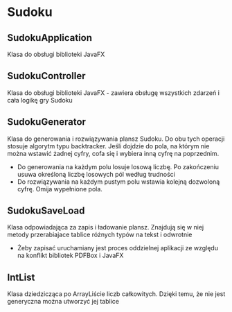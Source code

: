 # Sudoku

## SudokuApplication

Klasa do obsługi biblioteki JavaFX

## SudokuController

Klasa do obsługi biblioteki JavaFX - zawiera obsługę wszystkich zdarzeń i cała logikę gry Sudoku

## SudokuGenerator

Klasa do generowania i rozwiązywania plansz Sudoku. Do obu tych operacji stosuje algorytm typu backtracker. Jeśli dojdzie do pola, na którym nie można wstawić żadnej cyfry, cofa się i wybiera inną cyfrę na poprzednim.
* Do generowania na każdym polu losuje losową liczbę. Po zakończeniu usuwa określoną liczbę losowych pól według trudności
* Do rozwiązywania na każdym pustym polu wstawia kolejną dozwoloną cyfrę. Omija wypełnione pola.

## SudokuSaveLoad

Klasa odpowiadająca za zapis i ładowanie plansz. Znajdują się w niej metody przerabiajace tablice różnych typów na tekst i odwrotnie
* Żeby zapisać uruchamiany jest proces oddzielnej aplikacji ze względu na konflikt bibliotek PDFBox i JavaFX

## IntList

Klasa dziedzicząca po ArrayLiście liczb całkowitych. Dzięki temu, że nie jest generyczna można utworzyć jej tablice